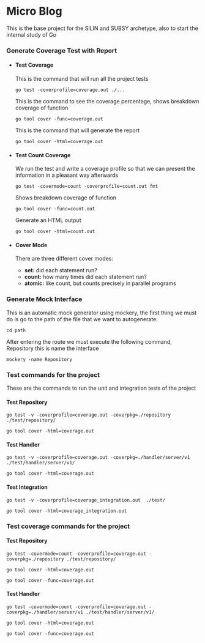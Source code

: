 # Micro Blog

This is the base project for the SILIN and SUBSY archetype, also to start the internal study of Go

### Generate Coverage Test with Report

* #### Test Coverage
    This is the command that will run all the project tests
    ```
    go test -coverprofile=coverage.out ./... 
    ```
  
    This is the command to see the coverage percentage, shows breakdown coverage of function
    ```
    go tool cover -func=coverage.out
    ```

    This is the command that will generate the report
    ````
    go tool cover -html=coverage.out
    ````


* #### Test Count Coverage
    We run the test and write a coverage profile so that we can present the information in a pleasant way afterwards
    ````
    go test -covermode=count -coverprofile=count.out fmt
    ````
  
    Shows breakdown coverage of function
    ````
    go tool cover -func=count.out
    ````
  
    Generate an HTML output
    ````
    go tool cover -html=count.out
    ````

* #### Cover Mode
    There are three different cover modes:
     * **set:** did each statement run?
     * **count:** how many times did each statement run?
     * **atomic:** like count, but counts precisely in parallel programs
     
### Generate Mock Interface
This is an automatic mock generator using mockery, the first thing we must do is go to the path of the file that we want to autogenerate:
```
cd path
```
After entering the route we must execute the following command, Repository this is name the interface
```
mockery -name Repository
```

### Test commands for the project
These are the commands to run the unit and integration tests of the project

#### Test Repository
```
go test -v -coverprofile=coverage.out -coverpkg=./repository ./test/repository/

go tool cover -html=coverage.out
```

#### Test Handler
```
go test -v -coverprofile=coverage.out -coverpkg=./handler/server/v1 ./test/handler/server/v1/

go tool cover -html=coverage.out
```

#### Test Integration
```
go test -v -coverprofile=coverage_integration.out  ./test/

go tool cover -html=coverage_integration.out
```

### Test coverage commands for the project

#### Test Repository
```
go test -covermode=count -coverprofile=coverage.out -coverpkg=./repository ./test/repository/

go tool cover -html=coverage.out

go tool cover -func=coverage.out
```

#### Test Handler
```
go test -covermode=count -coverprofile=coverage.out -coverpkg=./handler/server/v1 ./test/handler/server/v1/

go tool cover -html=coverage.out

go tool cover -func=coverage.out
```
